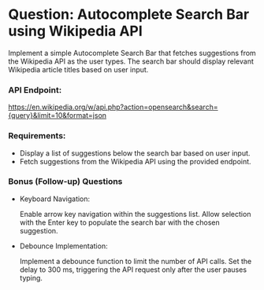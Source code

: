# Question: Autocomplete Search Bar using Wikipedia API

Implement a simple Autocomplete Search Bar that fetches suggestions from the Wikipedia API as the user types. The search bar should display relevant Wikipedia article titles based on user input.

### API Endpoint:

https://en.wikipedia.org/w/api.php?action=opensearch&search={query}&limit=10&format=json

### Requirements:

- Display a list of suggestions below the search bar based on user input.
- Fetch suggestions from the Wikipedia API using the provided endpoint.

### Bonus (Follow-up) Questions

- Keyboard Navigation:

  Enable arrow key navigation within the suggestions list. Allow selection with the Enter key to populate the search bar with the chosen suggestion.

- Debounce Implementation:

  Implement a debounce function to limit the number of API calls. Set the delay to 300 ms, triggering the API request only after the user pauses typing.
